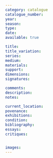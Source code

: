```yaml
---
category: catalogue
catalogue_number: 
year: 
season: 
type: 
date:
available: true

title: 
title_variation: 
series: 
medium:
materials:
support:
dimensions:
signatures:

comments:
description:
notes:

current_location:
povenance:
exhibitions:
condition:
bibliography:
essays:
critiques:


images:
---
```



